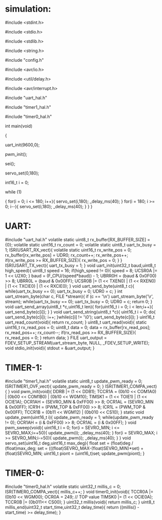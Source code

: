 # simulation:
#include <stdint.h>

#include <stdio.h>

#include <stdlib.h>

#include <string.h>

#include "config.h"

#include <avr/io.h>

#include <util/delay.h>

#include <avr/interrupt.h>

#include "uart_hal.h"

#include "timer1_hal.h"

#include "timer0_hal.h"

int main(void)

{

uart_init(9600,0);

pwm_init();

 sei();
 
servo_set(0,180);

int16_t i = 0;

 while (1)
 
 {
for(i = 0; i <= 180; i++){
servo_set(i,180);
_delay_ms(40);
}
for(i = 180; i >= 0; i--){
servo_set(i,180);
_delay_ms(40);
}
 }
}
# UART:
#include "uart_hal.h"
volatile static uint8_t rx_buffer[RX_BUFFER_SIZE] = {0};
volatile static uint16_t rx_count = 0;
volatile static uint8_t uart_tx_busy = 1;
ISR(USART_RX_vect){
volatile static uint16_t rx_write_pos = 0;
rx_buffer[rx_write_pos] = UDR0;
rx_count++;
rx_write_pos++;
if(rx_write_pos >= RX_BUFFER_SIZE){
rx_write_pos = 0;
}
}
ISR(USART_TX_vect){
uart_tx_busy = 1;
}
void uart_init(uint32_t baud,uint8_t high_speed){
uint8_t speed = 16;
if(high_speed != 0){
speed = 8;
UCSR0A |= 1 << U2X0;
}
baud = (F_CPU/(speed*baud)) - 1;
UBRR0H = (baud & 0x0F00) >> 8;
UBRR0L = (baud & 0x00FF);
UCSR0B |= (1 << TXEN0) | (1 << RXEN0) | (1 << TXCIE0) | (1 << RXCIE0);
}
void uart_send_byte(uint8_t c){
while(uart_tx_busy == 0);
uart_tx_busy = 0;
UDR0 = c;
}
int uart_stream_byte(char c, FILE *stream){
if (c == '\n') uart_stream_byte('\r', stream);
while(uart_tx_busy == 0);
uart_tx_busy = 0;
UDR0 = c;
return 0;
}
void uart_send_array(uint8_t *c,uint16_t len){
for(uint16_t i = 0; i < len;i++){
uart_send_byte(c[i]);
}
}
void uart_send_string(uint8_t *c){
uint16_t i = 0;
do{
uart_send_byte(c[i]);
i++;
}while(c[i] != '\0');
uart_send_byte(c[i]);
}
uint16_t uart_read_count(void){
return rx_count;
}
uint8_t uart_read(void){
static uint16_t rx_read_pos = 0;
uint8_t data = 0;
data = rx_buffer[rx_read_pos];
rx_read_pos++;
rx_count--;
if(rx_read_pos >= RX_BUFFER_SIZE){
rx_read_pos = 0;
}
return data;
}
FILE uart_output = FDEV_SETUP_STREAM(uart_stream_byte, NULL, _FDEV_SETUP_WRITE);
void stdio_init(void){
stdout = &uart_output;
}
# TIMER-1:
#include "timer1_hal.h"
volatile static uint8_t update_pwm_ready = 0;
ISR(TIMER1_OVF_vect){
update_pwm_ready = 0;
}
ISR(TIMER1_COMPA_vect){
}
void pwm_init(void){
DDRB |= (1 << DDB1);
TCCR1A = (0b10 << COM1A0) | (0b00 << COM1B0) | (0b10 << WGM10);
TIMSK1 = (1 << TOIE1) | (1 << OCIE1A);
OCR1AH = (SEVRO_MIN & 0xFF00) >> 8;
OCR1AL = (SEVRO_MIN & 0x00FF);
ICR1H = (PWM_TOP & 0xFF00) >> 8;
ICR1L = (PWM_TOP & 0x00FF);
TCCR1B = (0b11 << WGM12) | (0b010 << CS10);
}
static void update_pwm(uint16_t i){
update_pwm_ready = 1;
while(update_pwm_ready != 0);
OCR1AH = (i & 0xFF00) >> 8;
OCR1AL = (i & 0x00FF);
}
void pwm_sweep(void){
uint16_t i = 0;
for(i = SEVRO_MIN; i <= SEVRO_MAX;i=+50){
update_pwm(i);
_delay_ms(40);
}
for(i = SEVRO_MAX; i >= SEVRO_MIN;i-=50){
update_pwm(i);
_delay_ms(40);
}
}
void servo_set(uint16_t deg,uint16_t max_deg){
float set = (float)deg / (float)max_deg;
set = (((float)SEVRO_MAX-(float)SEVRO_MIN)*set) + (float)SEVRO_MIN;
uint16_t piont = (uint16_t)set;
update_pwm(piont);
}
# TIMER-0:
#include "timer0_hal.h"
volatile static uint32_t millis_c = 0;
ISR(TIMER0_COMPA_vect){
millis_c++;
}
void timer0_init(void){
TCCR0A |= (0b10 << WGM00);
OCR0A = 249; // TOP value
TIMSK0 |= (1 << OCIE0A);
TCCR0B |= (0b011<< CS00);
}
uint32_t millis(void){
return millis_c;
}
uint8_t millis_end(uint32_t start_time,uint32_t delay_time){
return ((millis() - start_time) >= delay_time);
}
